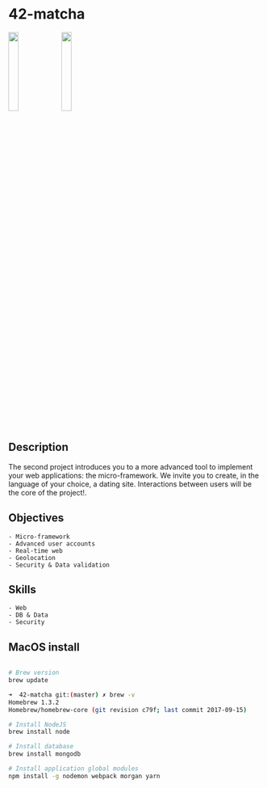# 42-matcha

<img src="https://raw.githubusercontent.com/abanvill/42-Projects-Samples/master/42-matcha/screenshots/Matcha-Suggestions.png" width="20%">
<img src="https://raw.githubusercontent.com/abanvill/42-Projects-Samples/master/42-matcha/screenshots/Matcha-Profile-Edition.png" width="20%">

## Description

The second project introduces you to a more advanced tool to implement your web applications: the micro-framework. We invite you to create, in the language of your choice, a dating site. Interactions between users will be the core of the project!.

## Objectives

	- Micro-framework
	- Advanced user accounts
	- Real-time web
	- Geolocation
	- Security & Data validation

## Skills

	- Web
	- DB & Data
	- Security

## MacOS install

```sh

# Brew version
brew update

➜  42-matcha git:(master) ✗ brew -v
Homebrew 1.3.2
Homebrew/homebrew-core (git revision c79f; last commit 2017-09-15)

# Install NodeJS
brew install node

# Install database
brew install mongodb

# Install application global modules
npm install -g nodemon webpack morgan yarn

```
